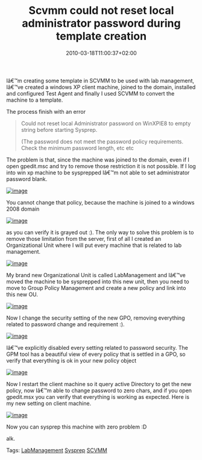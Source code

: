 ﻿---
title: "Scvmm could not reset local administrator password during template creation"
description: ""
date: 2010-03-18T11:00:37+02:00
draft: false
tags: [Lab Management,Team Foundation Server]
categories: [Lab Management,Team Foundation Server]
---
Iâ€™m creating some template in SCVMM to be used with lab management, Iâ€™ve created a windows XP client machine, joined to the domain, installed and configured Test Agent and finally I used SCVMM to convert the machine to a template.

The process finish with an error

> <font style="background-color: #ffffff">Could not reset local Administrator password on WinXPIE8 to empty string before starting Sysprep.</font>
> 
> <font style="background-color: #ffffff">(The password does not meet the password policy requirements. Check the minimum password length, etc etc</font>

The problem is that, since the machine was joined to the domain, even if I open gpedit.msc and try to remove those restriction it is not possible. If I log into win xp machine to be sysprepped Iâ€™m not able to set administrator password blank.

[![image](https://www.codewrecks.com/blog/wp-content/uploads/2010/03/image_thumb4.png "image")](https://www.codewrecks.com/blog/wp-content/uploads/2010/03/image4.png)

You cannot change that policy, because the machine is joined to a windows 2008 domain

[![image](https://www.codewrecks.com/blog/wp-content/uploads/2010/03/image_thumb5.png "image")](https://www.codewrecks.com/blog/wp-content/uploads/2010/03/image5.png)

as you can verify it is grayed out :). The only way to solve this problem is to remove those limitation from the server, first of all I created an Organizational Unit where I will put every machine that is related to lab management.

[![image](https://www.codewrecks.com/blog/wp-content/uploads/2010/03/image_thumb6.png "image")](https://www.codewrecks.com/blog/wp-content/uploads/2010/03/image6.png)

My brand new Organizational Unit is called LabManagement and Iâ€™ve moved the machine to be sysprepped into this new unit, then you need to move to Group Policy Management and create a new policy and link into this new OU.

[![image](https://www.codewrecks.com/blog/wp-content/uploads/2010/03/image_thumb7.png "image")](https://www.codewrecks.com/blog/wp-content/uploads/2010/03/image7.png)

Now I change the security setting of the new GPO, removing everything related to password change and requirement :).

[![image](https://www.codewrecks.com/blog/wp-content/uploads/2010/03/image_thumb8.png "image")](https://www.codewrecks.com/blog/wp-content/uploads/2010/03/image8.png)

Iâ€™ve explicitly disabled every setting related to password security. The GPM tool has a beautiful view of every policy that is settled in a GPO, so verify that everything is ok in your new policy object

[![image](https://www.codewrecks.com/blog/wp-content/uploads/2010/03/image_thumb9.png "image")](https://www.codewrecks.com/blog/wp-content/uploads/2010/03/image9.png)

Now I restart the client machine so it query active Directory to get the new policy, now Iâ€™m able to change password to zero chars, and if you open gpedit.msx you can verify that everything is working as expected. Here is my new setting on client machine.

[![image](https://www.codewrecks.com/blog/wp-content/uploads/2010/03/image_thumb10.png "image")](https://www.codewrecks.com/blog/wp-content/uploads/2010/03/image10.png)

Now you can sysprep this machine with zero problem :D

alk.

Tags: [LabManagement](http://technorati.com/tag/LabManagement) [Sysprep](http://technorati.com/tag/Sysprep) [SCVMM](http://technorati.com/tag/SCVMM)
